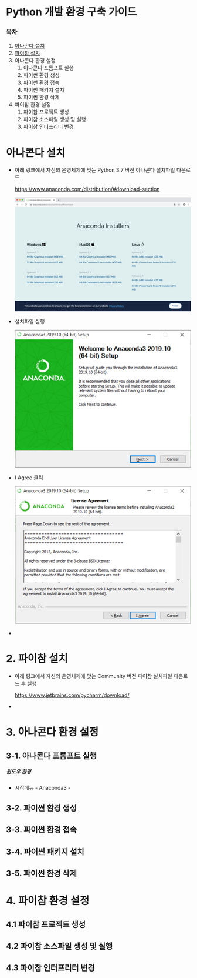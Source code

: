 # Python 개발 환경 구축 가이드

### 목차

1. [아나콘다 설치](#아나콘다-설치)
2. [파이참 설치](#2.-파이참-설치)
3. 아나콘다 환경 설정
   1. 아나콘다 프롬프트 실행
   2. 파이썬 환경 생성
   3. 파이썬 환경 접속
   4. 파이썬 패키지 설치
   5. 파이썬 환경 삭제
4. 파이참 환경 설정
   1. 파이참 프로젝트 생성
   2. 파이참 소스파일 생성 및 실행
   3. 파이참 인터프리터 변경



# 아나콘다 설치

- 아래 링크에서 자신의 운영체제에 맞는 Python 3.7 버전 아나콘다 설치파일 다운로드

  https://www.anaconda.com/distribution/#download-section

  ![1-1](./images/1-1.png)

  

- 설치파일 실행

  ![1-1](./images/1-2.png)

  

- I Agree 클릭

  ![1-1](./images/1-3.png)

- 



# 2. 파이참 설치

- 아래 링크에서 자신의 운영체제에 맞는 Community 버전 파이참 설치파일 다운로드 후 실행

  https://www.jetbrains.com/pycharm/download/

- 



# 3. 아나콘다 환경 설정

## 3-1. 아나콘다 프롬프트 실행

##### 윈도우 환경

- 시작메뉴 - Anaconda3 -  



## 3-2. 파이썬 환경 생성



## 3-3. 파이썬 환경 접속



## 3-4. 파이썬 패키지 설치



## 3-5. 파이썬 환경 삭제



# 4. 파이참 환경 설정

## 4.1 파이참 프로젝트 생성



## 4.2 파이참 소스파일 생성 및 실행



## 4.3 파이참 인터프리터 변경

